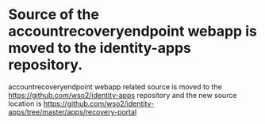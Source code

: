 # Source of the accountrecoveryendpoint webapp is moved to the identity-apps repository.

accountrecoveryendpoint webapp related source is moved to the https://github.com/wso2/identity-apps repository and
 the new source location is https://github.com/wso2/identity-apps/tree/master/apps/recovery-portal
 